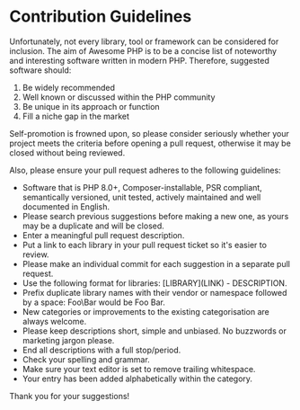 # Contribution Guidelines
Unfortunately, not every library, tool or framework can be considered for inclusion. The aim of Awesome PHP is to be a concise list of noteworthy and interesting software written in modern PHP. Therefore, suggested software should:

1. Be widely recommended
2. Well known or discussed within the PHP community
3. Be unique in its approach or function
4. Fill a niche gap in the market

Self-promotion is frowned upon, so please consider seriously whether your project meets the criteria before opening a pull request, otherwise it may be closed without being reviewed.

Also, please ensure your pull request adheres to the following guidelines:

* Software that is PHP 8.0+, Composer-installable, PSR compliant, semantically versioned, unit tested, actively maintained and well documented in English.
* Please search previous suggestions before making a new one, as yours may be a duplicate and will be closed.
* Enter a meaningful pull request description.
* Put a link to each library in your pull request ticket so it's easier to review.
* Please make an individual commit for each suggestion in a separate pull request.
* Use the following format for libraries: \[LIBRARY\]\(LINK\) - DESCRIPTION.
* Prefix duplicate library names with their vendor or namespace followed by a space: Foo\Bar would be Foo Bar.
* New categories or improvements to the existing categorisation are always welcome.
* Please keep descriptions short, simple and unbiased. No buzzwords or marketing jargon please.
* End all descriptions with a full stop/period.
* Check your spelling and grammar.
* Make sure your text editor is set to remove trailing whitespace.
* Your entry has been added alphabetically within the category.

Thank you for your suggestions!
